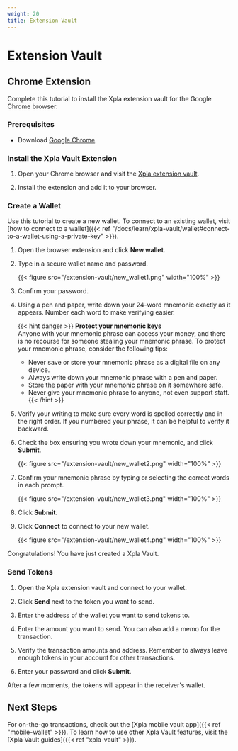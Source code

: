 ```yaml
---
weight: 20 
title: Extension Vault
---
```


# Extension Vault

## Chrome Extension

Complete this tutorial to install the Xpla extension vault for the Google Chrome browser.

### Prerequisites

- Download [Google Chrome](https://www.google.com/chrome/).

### Install the Xpla Vault Extension

1. Open your Chrome browser and visit the [Xpla extension vault](https://chrome.google.com/webstore/detail/xpla-vault-wallet/ocjobpilfplciaddcbafabcegbilnbnb).

1. Install the extension and add it to your browser.

### Create a Wallet

Use this tutorial to create a new wallet. To connect to an existing wallet, visit [how to connect to a wallet]({{< ref "/docs/learn/xpla-vault/wallet#connect-to-a-wallet-using-a-private-key" >}}).

1. Open the browser extension and click **New wallet**.

1. Type in a secure wallet name and password.

   {{< figure src="/extension-vault/new_wallet1.png" width="100%" >}}

1. Confirm your password.

1. Using a pen and paper, write down your 24-word mnemonic exactly as it appears. Number each word to make verifying easier.

   {{< hint danger >}}
   **Protect your mnemonic keys**  
   Anyone with your mnemonic phrase can access your money, and there is no recourse for someone stealing your mnemonic phrase. To protect your mnemonic phrase, consider the following tips:
   - Never save or store your mnemonic phrase as a digital file on any device.
   - Always write down your mnemonic phrase with a pen and paper.
   - Store the paper with your mnemonic phrase on it somewhere safe.
   - Never give your mnemonic phrase to anyone, not even support staff.
   {{< /hint >}}

1. Verify your writing to make sure every word is spelled correctly and in the right order. If you numbered your phrase, it can be helpful to verify it backward.

1. Check the box ensuring you wrote down your mnemonic, and click **Submit**.

   {{< figure src="/extension-vault/new_wallet2.png" width="100%" >}}

1. Confirm your mnemonic phrase by typing or selecting the correct words in each prompt.

   {{< figure src="/extension-vault/new_wallet3.png" width="100%" >}}

1. Click **Submit**.

1. Click **Connect** to connect to your new wallet.

   {{< figure src="/extension-vault/new_wallet4.png" width="100%" >}}

Congratulations! You have just created a Xpla Vault.

### Send Tokens

1. Open the Xpla extension vault and connect to your wallet.

1. Click **Send** next to the token you want to send.

1. Enter the address of the wallet you want to send tokens to.

1. Enter the amount you want to send. You can also add a memo for the transaction.

1. Verify the transaction amounts and address. Remember to always leave enough tokens in your account for other transactions.

1.  Enter your password and click **Submit**.

After a few moments, the tokens will appear in the receiver's wallet.

## Next Steps

For on-the-go transactions, check out the [Xpla mobile vault app]({{< ref "mobile-wallet" >}}). To learn how to use other Xpla Vault features, visit the [Xpla Vault guides]({{< ref "xpla-vault" >}}).
